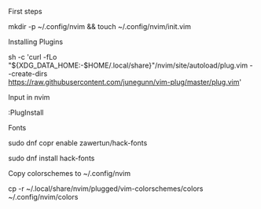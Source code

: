 First steps

mkdir -p ~/.config/nvim && touch ~/.config/nvim/init.vim

Installing Plugins

sh -c 'curl -fLo "${XDG_DATA_HOME:-$HOME/.local/share}"/nvim/site/autoload/plug.vim --create-dirs \
       https://raw.githubusercontent.com/junegunn/vim-plug/master/plug.vim'

Input in nvim

:PlugInstall

Fonts

sudo dnf copr enable zawertun/hack-fonts

sudo dnf install hack-fonts

Copy colorschemes to ~/.config/nvim

cp -r ~/.local/share/nvim/plugged/vim-colorschemes/colors ~/.config/nvim/colors

